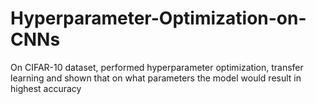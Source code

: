 # Hyperparameter-Optimization-on-CNNs
On CIFAR-10 dataset, performed hyperparameter optimization, transfer learning and shown that on what parameters the model would result in highest accuracy
